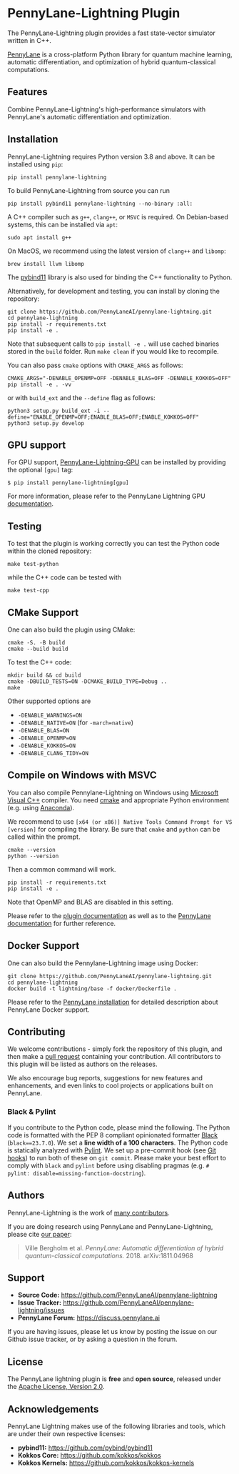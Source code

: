 # PennyLane-Lightning Plugin

The PennyLane-Lightning plugin provides a fast state-vector simulator written in C++.

[PennyLane](https://docs.pennylane.ai) is a cross-platform Python library for quantum machine
learning, automatic differentiation, and optimization of hybrid quantum-classical computations.

## Features

Combine PennyLane-Lightning's high-performance simulators with PennyLane's
  automatic differentiation and optimization.

## Installation

PennyLane-Lightning requires Python version 3.8 and above. It can be installed using ``pip``:

```console
pip install pennylane-lightning
```

To build PennyLane-Lightning from source you can run

```console
pip install pybind11 pennylane-lightning --no-binary :all:
```

A C++ compiler such as ``g++``, ``clang++``, or ``MSVC`` is required.
On Debian-based systems, this can be installed via ``apt``:

```console
sudo apt install g++
```

On MacOS, we recommend using the latest version of ``clang++`` and ``libomp``:

```console
brew install llvm libomp
```

The [pybind11](https://pybind11.readthedocs.io/en/stable/>) library is also used for binding the
C++ functionality to Python.

Alternatively, for development and testing, you can install by cloning the repository:

```console
git clone https://github.com/PennyLaneAI/pennylane-lightning.git
cd pennylane-lightning
pip install -r requirements.txt
pip install -e .
```

Note that subsequent calls to ``pip install -e .`` will use cached binaries stored in the
``build`` folder. Run ``make clean`` if you would like to recompile.

You can also pass ``cmake`` options with ``CMAKE_ARGS`` as follows:

```console
CMAKE_ARGS="-DENABLE_OPENMP=OFF -DENABLE_BLAS=OFF -DENABLE_KOKKOS=OFF" pip install -e . -vv
```

or with ``build_ext`` and the ``--define`` flag as follows:

```console
python3 setup.py build_ext -i --define="ENABLE_OPENMP=OFF;ENABLE_BLAS=OFF;ENABLE_KOKKOS=OFF"
python3 setup.py develop
```

## GPU support

For GPU support, [PennyLane-Lightning-GPU](https://github.com/PennyLaneAI/pennylane-lightning-gpu)
can be installed by providing the optional ``[gpu]`` tag:

    $ pip install pennylane-lightning[gpu]

For more information, please refer to the PennyLane Lightning GPU [documentation](https://docs.pennylane.ai/projects/lightning-gpu).

## Testing

To test that the plugin is working correctly you can test the Python code within the cloned
repository:

```console
make test-python
```

while the C++ code can be tested with

```console
make test-cpp
```

## CMake Support

One can also build the plugin using CMake:

```console
cmake -S. -B build
cmake --build build
```

To test the C++ code:

```console
mkdir build && cd build
cmake -DBUILD_TESTS=ON -DCMAKE_BUILD_TYPE=Debug ..
make
```

Other supported options are

- ``-DENABLE_WARNINGS=ON``
- ``-DENABLE_NATIVE=ON`` (for ``-march=native``)
- ``-DENABLE_BLAS=ON``
- ``-DENABLE_OPENMP=ON``
- ``-DENABLE_KOKKOS=ON``
- ``-DENABLE_CLANG_TIDY=ON``

## Compile on Windows with MSVC

You can also compile Pennylane-Lightning on Windows using
[Microsoft Visual C++](https://visualstudio.microsoft.com/vs/features/cplusplus/) compiler.
You need [cmake](https://cmake.org/download/) and appropriate Python environment
(e.g. using [Anaconda](https://www.anaconda.com/)).


We recommend to use ``[x64 (or x86)] Native Tools Command Prompt for VS [version]`` for compiling the library.
Be sure that ``cmake`` and ``python`` can be called within the prompt.

```console
cmake --version
python --version
```

Then a common command will work.

```console
pip install -r requirements.txt
pip install -e .
```

Note that OpenMP and BLAS are disabled in this setting.

Please refer to the [plugin documentation](https://docs.pennylane.ai/projects/lightning/) as well as to the [PennyLane documentation](https://docs.pennylane.ai/) for further reference.


## Docker Support
One can also build the Pennylane-Lightning image using Docker:

```console
git clone https://github.com/PennyLaneAI/pennylane-lightning.git
cd pennylane-lightning
docker build -t lightning/base -f docker/Dockerfile .
```

Please refer to the [PennyLane installation](https://docs.pennylane.ai/en/stable/development/guide/installation.html#installation) for detailed description about PennyLane Docker support.

## Contributing

We welcome contributions - simply fork the repository of this plugin, and then make a
[pull request](https://help.github.com/articles/about-pull-requests/) containing your contribution.
All contributors to this plugin will be listed as authors on the releases.

We also encourage bug reports, suggestions for new features and enhancements, and even links to cool projects
or applications built on PennyLane.

### Black & Pylint

If you contribute to the Python code, please mind the following.
The Python code is formatted with the PEP 8 compliant opinionated formatter [Black](https://github.com/psf/black) (`black==23.7.0`).
We set a **line width of a 100 characters**.
The Python code is statically analyzed with [Pylint](https://pylint.readthedocs.io/en/stable/).
We set up a pre-commit hook (see [Git hooks](https://git-scm.com/docs/githooks)) to run both of these on `git commit`.
Please make your best effort to comply with `black` and `pylint` before using disabling pragmas (e.g. `# pylint: disable=missing-function-docstring`).

## Authors

PennyLane-Lightning is the work of [many contributors](https://github.com/PennyLaneAI/pennylane-lightning/graphs/contributors).

If you are doing research using PennyLane and PennyLane-Lightning, please cite [our paper](https://arxiv.org/abs/1811.04968):

> Ville Bergholm et al. *PennyLane: Automatic differentiation of hybrid quantum-classical
> computations.* 2018. arXiv:1811.04968

## Support

- **Source Code:** https://github.com/PennyLaneAI/pennylane-lightning
- **Issue Tracker:** https://github.com/PennyLaneAI/pennylane-lightning/issues
- **PennyLane Forum:** https://discuss.pennylane.ai

If you are having issues, please let us know by posting the issue on our Github issue tracker, or
by asking a question in the forum.

## License

The PennyLane lightning plugin is **free** and **open source**, released under
the [Apache License, Version 2.0](https://www.apache.org/licenses/LICENSE-2.0).

## Acknowledgements

PennyLane Lightning makes use of the following libraries and tools, which are under their own respective licenses:

- **pybind11:** https://github.com/pybind/pybind11
- **Kokkos Core:** https://github.com/kokkos/kokkos
- **Kokkos Kernels:** https://github.com/kokkos/kokkos-kernels
